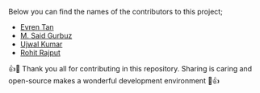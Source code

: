 Below you can find the names of the contributors to this project;

- [Evren Tan][evren-tan-github]
- [M. Said Gurbuz][shortlymsg-github]
- [Ujwal Kumar][ujwal-kumar-github]
- [Rohit Rajput][rohit-rajput-github]

👍🎉 Thank you all for contributing in this repository. Sharing is caring and open-source makes a wonderful development environment 🎉👍

[evren-tan-github]: https://github.com/evrentan
[shortlymsg-github]: https://github.com/ShortlyMsg
[ujwal-kumar-github]: https://github.com/ujwalkumar1995
[rohit-rajput-github]: https://github.com/Rohit-R2000

